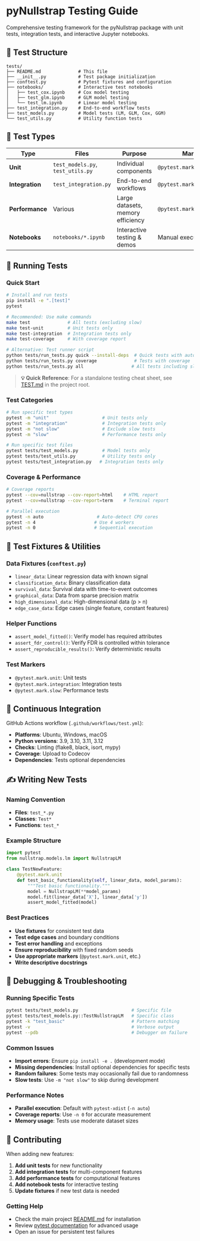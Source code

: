 # pyNullstrap Testing Guide

Comprehensive testing framework for the pyNullstrap package with unit tests, integration tests, and interactive Jupyter notebooks.

## 📁 Test Structure

```
tests/
├── README.md              # This file
├── __init__.py            # Test package initialization
├── conftest.py            # Pytest fixtures and configuration
├── notebooks/             # Interactive test notebooks
│   ├── test_cox.ipynb     # Cox model testing
│   ├── test_glm.ipynb     # GLM model testing
│   └── test_lm.ipynb      # Linear model testing
├── test_integration.py    # End-to-end workflow tests
├── test_models.py         # Model tests (LM, GLM, Cox, GGM)
└── test_utils.py          # Utility function tests
```

## 🧪 Test Types

| Type | Files | Purpose | Markers |
|------|-------|---------|---------|
| **Unit** | `test_models.py`, `test_utils.py` | Individual components | `@pytest.mark.unit` |
| **Integration** | `test_integration.py` | End-to-end workflows | `@pytest.mark.integration` |
| **Performance** | Various | Large datasets, memory efficiency | `@pytest.mark.slow` |
| **Notebooks** | `notebooks/*.ipynb` | Interactive testing & demos | Manual execution |

## 🚀 Running Tests

### Quick Start

```bash
# Install and run tests
pip install -e ".[test]"
pytest

# Recommended: Use make commands
make test              # All tests (excluding slow)
make test-unit         # Unit tests only
make test-integration  # Integration tests only
make test-coverage     # With coverage report

# Alternative: Test runner script
python tests/run_tests.py quick --install-deps  # Quick tests with auto-install
python tests/run_tests.py coverage              # Tests with coverage
python tests/run_tests.py all                  # All tests including slow
```

> **💡 Quick Reference**: For a standalone testing cheat sheet, see [TEST.md](../TEST.md) in the project root.

### Test Categories

```bash
# Run specific test types
pytest -m "unit"                    # Unit tests only
pytest -m "integration"             # Integration tests only
pytest -m "not slow"                # Exclude slow tests
pytest -m "slow"                    # Performance tests only

# Run specific test files
pytest tests/test_models.py         # Model tests only
pytest tests/test_utils.py          # Utility tests only
pytest tests/test_integration.py   # Integration tests only
```

### Coverage & Performance

```bash
# Coverage reports
pytest --cov=nullstrap --cov-report=html    # HTML report
pytest --cov=nullstrap --cov-report=term    # Terminal report

# Parallel execution
pytest -n auto                    # Auto-detect CPU cores
pytest -n 4                      # Use 4 workers
pytest -n 0                      # Sequential execution
```

## 🔧 Test Fixtures & Utilities

### Data Fixtures (`conftest.py`)
- `linear_data`: Linear regression data with known signal
- `classification_data`: Binary classification data
- `survival_data`: Survival data with time-to-event outcomes
- `graphical_data`: Data from sparse precision matrix
- `high_dimensional_data`: High-dimensional data (p > n)
- `edge_case_data`: Edge cases (single feature, constant features)

### Helper Functions
- `assert_model_fitted()`: Verify model has required attributes
- `assert_fdr_control()`: Verify FDR is controlled within tolerance
- `assert_reproducible_results()`: Verify deterministic results

### Test Markers
- `@pytest.mark.unit`: Unit tests
- `@pytest.mark.integration`: Integration tests
- `@pytest.mark.slow`: Performance tests

## 🔄 Continuous Integration

GitHub Actions workflow (`.github/workflows/test.yml`):
- **Platforms**: Ubuntu, Windows, macOS
- **Python versions**: 3.9, 3.10, 3.11, 3.12
- **Checks**: Linting (flake8, black, isort, mypy)
- **Coverage**: Upload to Codecov
- **Dependencies**: Tests optional dependencies

## ✍️ Writing New Tests

### Naming Convention
- **Files**: `test_*.py`
- **Classes**: `Test*`
- **Functions**: `test_*`

### Example Structure
```python
import pytest
from nullstrap.models.lm import NullstrapLM

class TestNewFeature:
    @pytest.mark.unit
    def test_basic_functionality(self, linear_data, model_params):
        """Test basic functionality."""
        model = NullstrapLM(**model_params)
        model.fit(linear_data['X'], linear_data['y'])
        assert_model_fitted(model)
```

### Best Practices
- **Use fixtures** for consistent test data
- **Test edge cases** and boundary conditions
- **Test error handling** and exceptions
- **Ensure reproducibility** with fixed random seeds
- **Use appropriate markers** (`@pytest.mark.unit`, etc.)
- **Write descriptive docstrings**

## 🐛 Debugging & Troubleshooting

### Running Specific Tests
```bash
pytest tests/test_models.py                    # Specific file
pytest tests/test_models.py::TestNullstrapLM   # Specific class
pytest -k "test_basic"                         # Pattern matching
pytest -v                                      # Verbose output
pytest --pdb                                   # Debugger on failure
```

### Common Issues
- **Import errors**: Ensure `pip install -e .` (development mode)
- **Missing dependencies**: Install optional dependencies for specific tests
- **Random failures**: Some tests may occasionally fail due to randomness
- **Slow tests**: Use `-m "not slow"` to skip during development

### Performance Notes
- **Parallel execution**: Default with `pytest-xdist` (`-n auto`)
- **Coverage reports**: Use `-n 0` for accurate measurement
- **Memory usage**: Tests use moderate dataset sizes

## 🤝 Contributing

When adding new features:
1. **Add unit tests** for new functionality
2. **Add integration tests** for multi-component features
3. **Add performance tests** for computational features
4. **Add notebook tests** for interactive testing
5. **Update fixtures** if new test data is needed

### Getting Help
- Check the main project [README.md](../README.md) for installation
- Review [pytest documentation](https://docs.pytest.org/) for advanced usage
- Open an issue for persistent test failures

